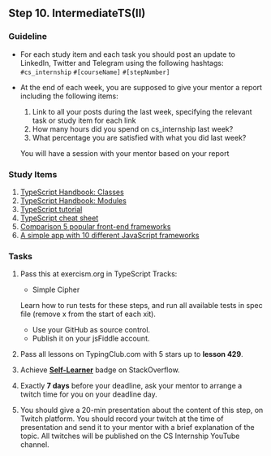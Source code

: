 ## Step 10. IntermediateTS(II)

### Guideline

- For each study item and each task you should post an update to LinkedIn, Twitter and Telegram using the following hashtags:
  `#cs_internship`
  `#[courseName]`
  `#[stepNumber]`

- At the end of each week, you are supposed to give your mentor a report including the following items:

  1. Link to all your posts during the last week, specifying the relevant task or study item for each link
  2. How many hours did you spend on cs_internship last week?
  3. What percentage you are satisfied with what you did last week?

  You will have a session with your mentor based on your report

### Study Items <!-- omit in toc -->

1. [TypeScript Handbook: Classes](https://www.typescriptlang.org/docs/handbook/2/classes.html)
2. [TypeScript Handbook: Modules](https://www.typescriptlang.org/docs/handbook/2/modules.html)
3. [TypeScript tutorial](https://www.youtube.com/watch?v=NjN00cM18Z4)
4. [TypeScript cheat sheet](https://www.sitepen.com/blog/typescript-cheat-sheet)
4. [Comparison 5 popular front-end frameworks](https://www.sitepoint.com/most-popular-frontend-frameworks-compared/)
4. [A simple app with 10 different JavaScript frameworks](https://www.youtube.com/watch?v=cuHDQhDhvPE)


### Tasks <!-- omit in toc -->

1. Pass this at exercism.org in TypeScript Tracks:

   - Simple Cipher

   Learn how to run tests for these steps, and run all available tests in spec file (remove x from the start of each xit).

   - Use your GitHub as source control.
   - Publish it on your jsFiddle account.

2. Pass all lessons on TypingClub.com with 5 stars up to **lesson 429**.
3. Achieve [**Self-Learner**](https://stackoverflow.com/help/badges/14/self-learner) badge on StackOverflow.
4. Exactly **7 days** before your deadline, ask your mentor to arrange a twitch time for you on your deadline day.
5. You should give a 20-min presentation about the content of this step, on Twitch platform. You should record your twitch at the time of presentation and send it to your mentor with a brief explanation of the topic. All twitches will be published on the CS Internship YouTube channel.
